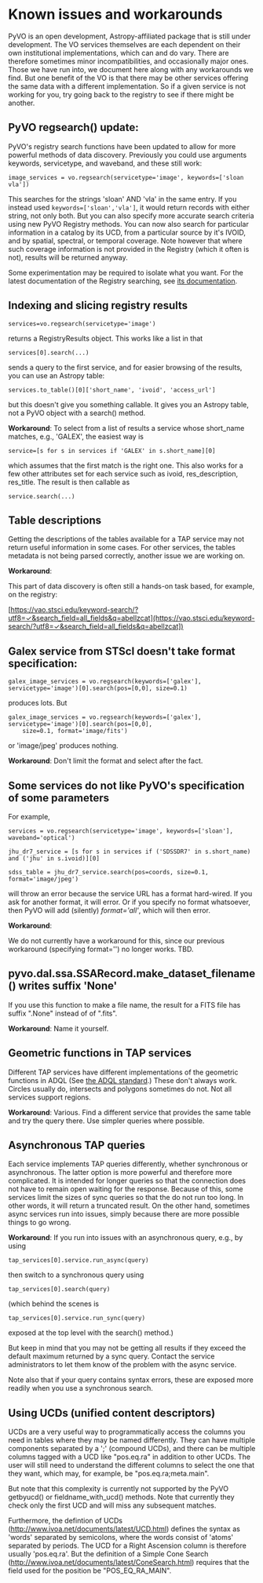 #  Known issues and workarounds

PyVO is an open development, Astropy-affiliated package that is still under development.
The VO services themselves are each dependent on their own institutional
implementations, which can and do vary.  There are therefore sometimes minor incompatibilities,
and occasionally major ones.  Those we have run into, we document here along with any workarounds
we find.  But one benefit of the VO is that there may be other services offering the same data with
a different implementation.  So if a given service is not working for you, try going back to 
the registry to see if there might be another.



##  PyVO regsearch() update:  

PyVO's registry search functions have been updated to allow for more
powerful methods of data discovery.  Previously you could
use arguments keywords, servicetype, and waveband, and these still work:
```
image_services = vo.regsearch(servicetype='image', keywords=['sloan vla'])
```
This searches for the strings 'sloan' AND 'vla' in the same entry.  If you instead used `keywords=['sloan','vla']`,
it would return records with either string, not only both.  But you
can also specify more accurate search criteria using new PyVO Registry
methods.  You can now also search for particular information in a
catalog by its UCD, from a particular source by it's IVOID, and by
spatial, spectral, or temporal coverage.  Note however that where such
coverage information is not provided in the Registry (which it often
is not), results will be returned anyway.  

Some experimentation may be required to isolate what you want.  For
the latest documentation of the Registry searching, see
[its documentation](https://pyvo.readthedocs.io/en/latest/registry/index.html).  


## Indexing and slicing registry results

```
services=vo.regsearch(servicetype='image')
```

returns a RegistryResults object.  This works like a list in that

```
services[0].search(...)
```
sends a query to the first service, and for easier browsing of the results, you can use an Astropy table:

```
services.to_table()[0]['short_name', 'ivoid', 'access_url']
```

but this doesn't give you something callable.  It gives you an Astropy table, not a PyVO object with a search() method.  

**Workaround**:  To select from a list of results a service whose short_name matches, e.g., 'GALEX', the easiest way is

```
service=[s for s in services if 'GALEX' in s.short_name][0]
```
which assumes that the first match is the right one.  This also works for a few other attributes set for each service such as ivoid, res_description, res_title.   The result is then callable as
```
service.search(...)
```


##  Table descriptions

Getting the descriptions of the tables available for a TAP service may not return useful information
in some cases. For other services, the tables metadata is not being parsed correctly,
another issue we are working on.  

**Workaround**:

This part of data discovery is often still a hands-on task based, for example, on the registry:

[https://vao.stsci.edu/keyword-search/?utf8=✓&search_field=all_fields&q=abellzcat](https://vao.stsci.edu/keyword-search/?utf8=✓&search_field=all_fields&q=abellzcat])


## Galex service from STScI doesn't take format specification:

```
galex_image_services = vo.regsearch(keywords=['galex'], servicetype='image')[0].search(pos=[0,0], size=0.1)
```

produces lots. But

```
galex_image_services = vo.regsearch(keywords=['galex'], servicetype='image')[0].search(pos=[0,0],
    size=0.1, format='image/fits')
```

or 'image/jpeg' produces nothing.

**Workaround**:  Don't limit the format and select after the fact.



##  Some services do not like PyVO's specification of some parameters

For example,

```
services = vo.regsearch(servicetype='image', keywords=['sloan'], waveband='optical')

jhu_dr7_service = [s for s in services if ('SDSSDR7' in s.short_name) and ('jhu' in s.ivoid)][0]

sdss_table = jhu_dr7_service.search(pos=coords, size=0.1, format='image/jpeg')
```

will throw an error because the service URL has a format hard-wired.  If you ask for another format, it will error.  Or if you specify no format whatsoever, then PyVO will add (silently) *format='all'*, which will then error.

**Workaround**:

We do not currently have a workaround for this, since our previous
workaround (specifying format='') no longer works.  TBD.  


## pyvo.dal.ssa.SSARecord.make_dataset_filename() writes suffix  'None'

If you use this function to make a file name, the result for a FITS file has suffix ".None" instead of of ".fits".

**Workaround**:  Name it yourself.  


## Geometric functions in TAP services

Different TAP services have different implementations of the geometric functions in ADQL (See [the ADQL standard](http://www.ivoa.net/documents/latest/ADQL.html).)  These don't always work.  Circles usually do, intersects and polygons sometimes do not.  Not all services support regions.  

**Workaround**:  Various.  Find a different service that provides the same table and try the query there.  Use simpler queries where possible. 



## Asynchronous TAP queries

Each service implements TAP queries differently, whether synchronous
or asynchronous.  The latter option is more powerful and therefore
more complicated.  It is intended for longer queries so that the
connection does not have to remain open waiting for the response.
Because of this, some services limit the sizes of sync queries so that
the do not run too long.  In other words, it will return a truncated
result.  On the other hand, sometimes async services run into issues,
simply because there are more possible things to go wrong.  

**Workaround**: If you run into issues with an asynchronous query, e.g., by using

```
tap_services[0].service.run_async(query)
```

then switch to a synchronous query using

```
tap_services[0].search(query)
```

(which behind the scenes is

```
tap_services[0].service.run_sync(query)
```

exposed at the top level with the search() method.)  

But keep in mind that you may not be getting all results if they
exceed the default maximum returned by a sync query.  Contact the
service administrators to let them know of the problem with the async service.

Note also that if your query contains syntax errors, these are exposed more readily when you use a synchronous search.


## Using UCDs (unified content descriptors)

UCDs are a very useful way to programmatically access the columns you need in tables where they may be named differently.  They can have multiple components separated by a ';' (compound UCDs), and there can be multiple columns tagged with a UCD like "pos.eq.ra" in addition to other UCDs.  The user will still need to understand the different columns to select the one that they want, which may, for example, be "pos.eq.ra;meta.main".  

But note that this complexity is currently not supported by the PyVO getbyucd() or fieldname_with_ucd() methods.  Note that currently they check only the first UCD and will miss any subsequent matches.  

Furthermore, the defintion of UCDs (http://www.ivoa.net/documents/latest/UCD.html) defines the syntax as 'words' separated by semicolons, where the words consist of 'atoms' separated by periods.  The UCD for a Right Ascension column is therefore usually 'pos.eq.ra'.  But the definition of a Simple Cone Search (http://www.ivoa.net/documents/latest/ConeSearch.html) requires that the field used for the position be "POS_EQ_RA_MAIN".
